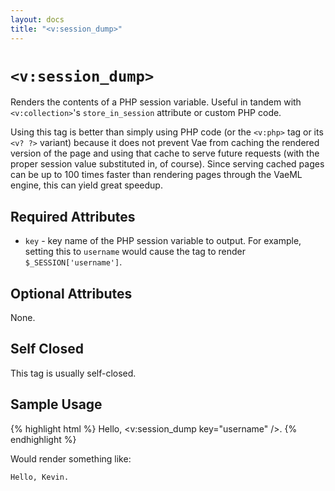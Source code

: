 ```yaml
---
layout: docs
title: "<v:session_dump>"
---
```


# `<v:session_dump>`

Renders the contents of a PHP session variable. Useful in tandem with
`<v:collection>`'s `store_in_session` attribute or custom PHP code.

Using this tag is better than simply using PHP code (or the `<v:php>`
tag or its `<v? ?>` variant) because it does not prevent Vae from
caching the rendered version of the page and using that cache to serve
future requests (with the proper session value substituted in, of
course). Since serving cached pages can be up to 100 times faster than
rendering pages through the VaeML engine, this can yield great speedup.

## Required Attributes

-   `key` - key name of the PHP session variable to output. For example,
    setting this to `username` would cause the tag to render
    `$_SESSION['username']`.

## Optional Attributes

None.

## Self Closed

This tag is usually self-closed.

## Sample Usage

{% highlight html %}
Hello, <v:session_dump key="username" />.
{% endhighlight %}

Would render something like:

    Hello, Kevin.
